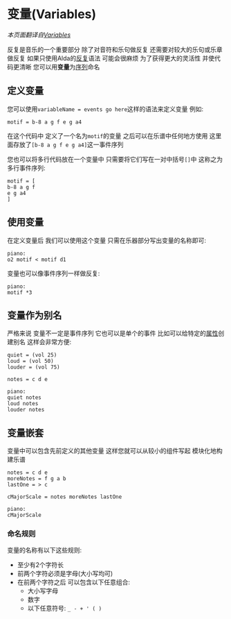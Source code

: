 # 变量(Variables)

*本页面翻译自[Variables](../variables.md)*

反复是音乐的一个重要部分 除了对音符和乐句做反复 还需要对较大的乐句或乐章做反复 如果只使用Alda的[反复](./repeats_zh_cn.md)语法 可能会很麻烦 为了获得更大的灵活性 并使代码更清晰 您可以用**变量**为[序列](./sequences_zh_cn.md)命名

## 定义变量

您可以使用`variableName = events go here`这样的语法来定义变量 例如:

```alda
motif = b-8 a g f e g a4
```

在这个代码中 定义了一个名为`motif`的变量 之后可以在乐谱中任何地方使用 这里面存放了`[b-8 a g f e g a4]`这一事件序列

您也可以将多行代码放在一个变量中 只需要将它们写在一对中括号`[]`中 这称之为多行事件序列:

```alda
motif = [
b-8 a g f
e g a4
]
```

## 使用变量

在定义变量后 我们可以使用这个变量 只需在乐器部分写出变量的名称即可:

```alda
piano:
o2 motif < motif d1
```

变量也可以像事件序列一样做反复:

```alda
piano:
motif *3
```

## 变量作为别名

严格来说 变量不一定是事件序列 它也可以是单个的事件 比如可以给特定的[属性](./attributes_zh_cn.md)创建别名 这样会非常方便:

```alda
quiet = (vol 25)
loud = (vol 50)
louder = (vol 75)

notes = c d e

piano:
quiet notes
loud notes
louder notes
```

## 变量嵌套

变量中可以包含先前定义的其他变量 这样您就可以从较小的组件写起 模块化地构建乐谱

```alda
notes = c d e
moreNotes = f g a b
lastOne = > c

cMajorScale = notes moreNotes lastOne

piano:
cMajorScale
```

### 命名规则

变量的名称有以下这些规则:

* 至少有2个字符长
* 前两个字符必须是字母(大小写均可)
* 在前两个字符之后 可以包含以下任意组合:
  * 大小写字母
  * 数字
  * 以下任意符号: `_ - + ' ( )`

